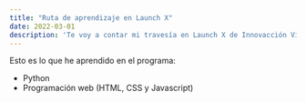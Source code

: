 ```yaml
---
title: "Ruta de aprendizaje en Launch X"
date: 2022-03-01
description: 'Te voy a contar mi travesía en Launch X de Innovacción Virtual'
---
```


Esto es lo que he aprendido en el programa:

- Python
- Programación web (HTML, CSS y Javascript)
